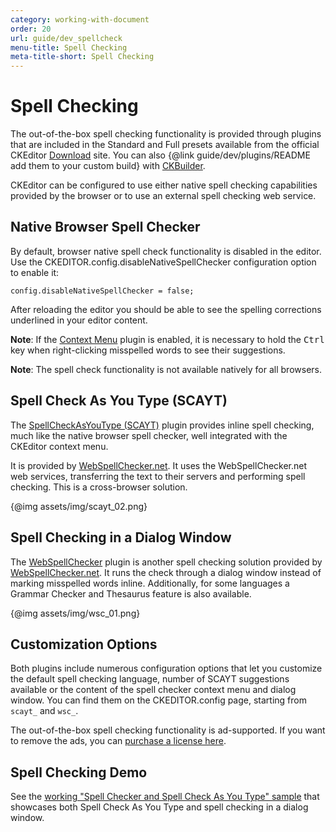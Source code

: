 ```yaml
---
category: working-with-document
order: 20
url: guide/dev_spellcheck
menu-title: Spell Checking
meta-title-short: Spell Checking
---
```

<!--
Copyright (c) 2003-2017, CKSource - Frederico Knabben. All rights reserved.
For licensing, see LICENSE.md.
-->

# Spell Checking

<info-box info=""> The out-of-the-box spell checking functionality is provided through plugins that are included in the Standard and Full presets available from the official CKEditor <a href="https://ckeditor.com/ckeditor-4/download/">Download</a> site. You can also {@link guide/dev/plugins/README add them to your custom build} with <a href="https://ckeditor.com/cke4/builder">CKBuilder</a>.
</info-box>

CKEditor can be configured to use either native spell checking capabilities provided by the browser or to use an external spell checking web service.

## Native Browser Spell Checker

By default, browser native spell check functionality is disabled in the editor. Use the CKEDITOR.config.disableNativeSpellChecker configuration option to enable it:

	config.disableNativeSpellChecker = false;

After reloading the editor you should be able to see the spelling corrections underlined in your editor content.

**Note**: If the [Context Menu](https://ckeditor.com/cke4/addon/contextmenu) plugin is enabled, it is necessary to hold the <kbd>Ctrl</kbd> key when right-clicking misspelled words to see their suggestions.

**Note**: The spell check functionality is not available natively for all browsers.

## Spell Check As You Type (SCAYT)

The [SpellCheckAsYouType (SCAYT)](https://ckeditor.com/cke4/addon/scayt) plugin provides inline spell checking, much like the native browser spell checker, well integrated with the CKEditor context menu.

It is provided by [WebSpellChecker.net](http://www.webspellchecker.net/). It uses the WebSpellChecker.net web services, transferring the text to their servers and performing spell checking. This is a cross-browser solution.

{@img assets/img/scayt_02.png}

## Spell Checking in a Dialog Window

The [WebSpellChecker](https://ckeditor.com/cke4/addon/wsc) plugin is another spell checking solution provided by [WebSpellChecker.net](http://www.webspellchecker.net/). It runs the check through a dialog window instead of marking misspelled words inline. Additionally, for some languages a Grammar Checker and Thesaurus feature is also available.

{@img assets/img/wsc_01.png}

## Customization Options

Both plugins include numerous configuration options that let you customize the default spell checking
language, number of SCAYT suggestions available or the content of the spell checker context menu and dialog window.
You can find them on the CKEDITOR.config page, starting from `scayt_` and `wsc_`.

<info-box hint=""> The out-of-the-box spell checking functionality is ad-supported. If you want to remove the ads, you can <a href="http://cksource.com/ckeditor/services#spellCheck">purchase a license here</a>.
</info-box>

## Spell Checking Demo

See the [working "Spell Checker and Spell Check As You Type" sample](https://sdk.ckeditor.com/samples/spellchecker.html) that showcases both Spell Check As You Type and spell checking in a dialog window.
